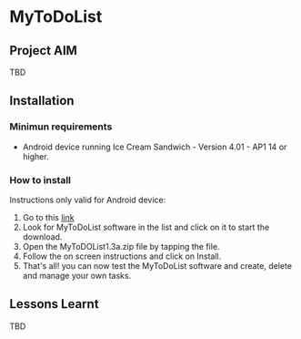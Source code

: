 # MyToDoList

## Project AIM
TBD
## Installation
### Minimun requirements
- Android device running Ice Cream Sandwich - Version 4.01 - AP1 14 or higher.
### How to install
Instructions only valid for Android device:
1. Go to this [link](https://jlrods.github.io/Downloads.html)
2. Look for MyToDoList software in the list and click on it to start the download.
3. Open the MyToDOList1.3a.zip file by tapping the file.
4. Follow the on screen instructions and click on Install.
5. That's all! you can now test the MyToDoList software and create, delete and manage your own tasks.

## Lessons Learnt
TBD
